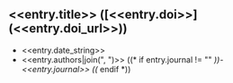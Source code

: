 ## <<entry.title>> ([<<entry.doi>>](<<entry.doi_url>>))

- <<entry.date_string>>
- <<entry.authors|join(", ")>>
((* if entry.journal != "" *))- <<entry.journal>> ((* endif *))
